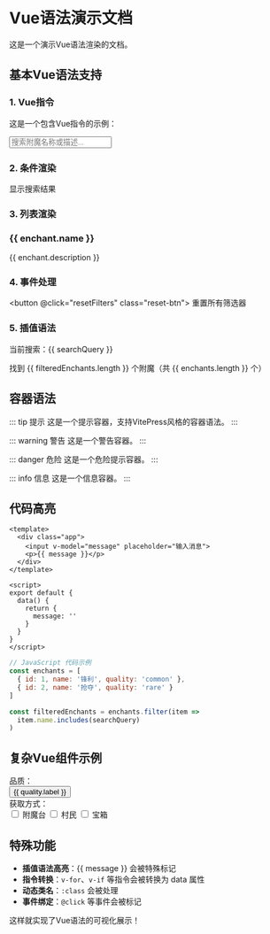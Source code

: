 # Vue语法演示文档

这是一个演示Vue语法渲染的文档。

## 基本Vue语法支持

### 1. Vue指令

这是一个包含Vue指令的示例：

<div class="controls">
  <input
    type="text"
    v-model="searchQuery"
    placeholder="搜索附魔名称或描述..."
    class="search-input"
  >
</div>

### 2. 条件渲染

<div v-if="showResults">
  显示搜索结果
</div>

### 3. 列表渲染

<div class="enchant-grid">
  <div
    v-for="enchant in filteredEnchants"
    :key="enchant.id"
    class="enchant-card"
    :class="enchant.quality"
  >
    <h3>{{ enchant.name }}</h3>
    <p>{{ enchant.description }}</p>
  </div>
</div>

### 4. 事件处理

<button @click="resetFilters" class="reset-btn">
  重置所有筛选器
</button>

### 5. 插值语法

当前搜索：{{ searchQuery }}

找到 {{ filteredEnchants.length }} 个附魔（共 {{ enchants.length }} 个）

## 容器语法

::: tip 提示
这是一个提示容器，支持VitePress风格的容器语法。
:::

::: warning 警告
这是一个警告容器。
:::

::: danger 危险
这是一个危险提示容器。
:::

::: info 信息
这是一个信息容器。
:::

## 代码高亮

```vue
<template>
  <div class="app">
    <input v-model="message" placeholder="输入消息">
    <p>{{ message }}</p>
  </div>
</template>

<script>
export default {
  data() {
    return {
      message: ''
    }
  }
}
</script>
```

```javascript
// JavaScript 代码示例
const enchants = [
  { id: 1, name: '锋利', quality: 'common' },
  { id: 2, name: '抢夺', quality: 'rare' }
]

const filteredEnchants = enchants.filter(item => 
  item.name.includes(searchQuery)
)
```

## 复杂Vue组件示例

<div class="filters">
  <div class="filter-group">
    <label>品质：</label>
    <div class="quality-filters">
      <button
        v-for="quality in qualities"
        :key="quality.value"
        @click="toggleQuality(quality.value)"
        :class="{
          'quality-btn': true,
          'active': selectedQualities.includes(quality.value),
          [quality.value]: true
        }"
      >
        {{ quality.label }}
      </button>
    </div>
  </div>

  <div class="filter-group">
    <label>获取方式：</label>
    <div class="source-filters">
      <label class="source-checkbox">
        <input type="checkbox" v-model="sources.enchantmentTable">
        <span>附魔台</span>
      </label>
      <label class="source-checkbox">
        <input type="checkbox" v-model="sources.villager">
        <span>村民</span>
      </label>
      <label class="source-checkbox">
        <input type="checkbox" v-model="sources.chest">
        <span>宝箱</span>
      </label>
    </div>
  </div>
</div>

## 特殊功能

- **插值语法高亮**：{{ message }} 会被特殊标记
- **指令转换**：`v-for`、`v-if` 等指令会被转换为 data 属性
- **动态类名**：`:class` 会被处理
- **事件绑定**：`@click` 等事件会被标记

这样就实现了Vue语法的可视化展示！ 